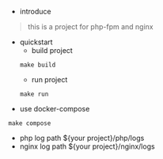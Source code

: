 + introduce
> this is a project for php-fpm and nginx
+ quickstart
  * build project
  ```
  make build
  ```
  * run project
  ```
  make run
  ```
+ use docker-compose
```
make compose
```
+ php log path
${your project}/php/logs
+ nginx log path
${your project}/nginx/logs
